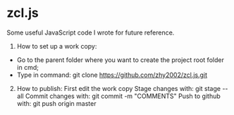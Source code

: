 zcl.js
==============
Some useful JavaScript code I wrote for future reference.

1. How to set up a work copy:
 - Go to the parent folder where you want to create the project root folder in cmd;
 - Type in command:
git clone https://github.com/zhy2002/zcl.js.git

2. How to publish:
First edit the work copy
Stage changes with: git stage --all
Commit changes with: git commit -m "COMMENTS"
Push to github with: git push origin master




